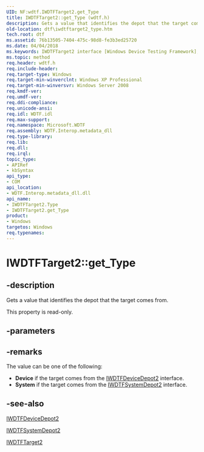 ```yaml
---
UID: NF:wdtf.IWDTFTarget2.get_Type
title: IWDTFTarget2::get_Type (wdtf.h)
description: Gets a value that identifies the depot that the target comes from.
old-location: dtf\iwdtftarget2_type.htm
tech.root: dtf
ms.assetid: 76b13505-7404-475c-98d8-fe3b3ed25720
ms.date: 04/04/2018
ms.keywords: IWDTFTarget2 interface [Windows Device Testing Framework],Type property, IWDTFTarget2.Type, IWDTFTarget2.get_Type, IWDTFTarget2::Type, IWDTFTarget2::get_Type, Microsoft.WDTF.IWDTFTarget2.Type, Microsoft::WDTF::IWDTFTarget2::Type, Type property [Windows Device Testing Framework], Type property [Windows Device Testing Framework],IWDTFTarget2 interface, dtf.iwdtftarget2_type, get_Type, wdtf/IWDTFTarget2::Type, wdtf/IWDTFTarget2::get_Type
ms.topic: method
req.header: wdtf.h
req.include-header: 
req.target-type: Windows
req.target-min-winverclnt: Windows XP Professional
req.target-min-winversvr: Windows Server 2008
req.kmdf-ver: 
req.umdf-ver: 
req.ddi-compliance: 
req.unicode-ansi: 
req.idl: WDTF.idl
req.max-support: 
req.namespace: Microsoft.WDTF
req.assembly: WDTF.Interop.metadata_dll
req.type-library: 
req.lib: 
req.dll: 
req.irql: 
topic_type:
- APIRef
- kbSyntax
api_type:
- COM
api_location:
- WDTF.Interop.metadata_dll.dll
api_name:
- IWDTFTarget2.Type
- IWDTFTarget2.get_Type
product:
- Windows
targetos: Windows
req.typenames: 
---
```


# IWDTFTarget2::get_Type


## -description


Gets a value that identifies the depot that the target comes from.

This property is read-only.


## -parameters


## -remarks



The value can be one of the following:

<ul>
<li>
<b>Device</b> if the target comes from the 
<a href="https://msdn.microsoft.com/library/windows/hardware/hh406391">IWDTFDeviceDepot2</a> interface.

</li>
<li>
<b>System</b> if the target comes from the 
<a href="https://msdn.microsoft.com/library/windows/hardware/hh439331">IWDTFSystemDepot2</a> interface.

</li>
</ul>



## -see-also




<a href="https://msdn.microsoft.com/library/windows/hardware/hh406391">IWDTFDeviceDepot2</a>



<a href="https://msdn.microsoft.com/library/windows/hardware/hh439331">IWDTFSystemDepot2</a>



<a href="https://msdn.microsoft.com/library/windows/hardware/hh439367">IWDTFTarget2</a>
 

 

